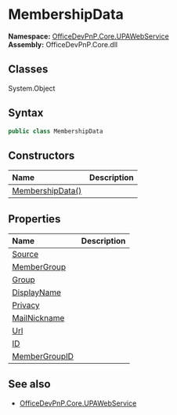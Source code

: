 # MembershipData
  

**Namespace:** [OfficeDevPnP.Core.UPAWebService](OfficeDevPnP.Core.UPAWebService.md)  
**Assembly:** OfficeDevPnP.Core.dll  
## Classes
System.Object  
## Syntax
```C#
public class MembershipData
```
## Constructors
|**Name**|**Description**|
|:-----|:-----|
| [MembershipData()](MembershipDataconstructor1details.md) | 
## Properties
|**Name**|**Description**|
|:-----|:-----|
| [Source](MembershipData.Source.md) | 
| [MemberGroup](MembershipData.MemberGroup.md) | 
| [Group](MembershipData.Group.md) | 
| [DisplayName](MembershipData.DisplayName.md) | 
| [Privacy](MembershipData.Privacy.md) | 
| [MailNickname](MembershipData.MailNickname.md) | 
| [Url](MembershipData.Url.md) | 
| [ID](MembershipData.ID.md) | 
| [MemberGroupID](MembershipData.MemberGroupID.md) | 
## See also
- [OfficeDevPnP.Core.UPAWebService](OfficeDevPnP.Core.UPAWebService.md)
